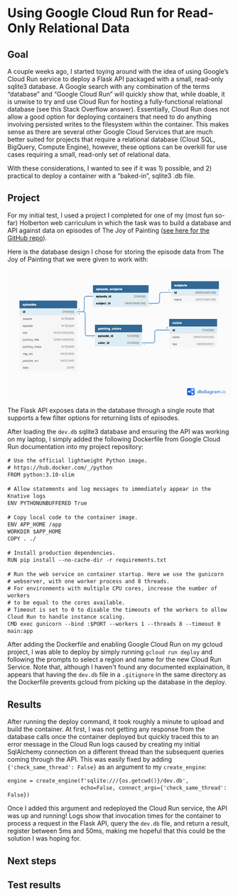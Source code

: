 # Using Google Cloud Run for Read-Only Relational Data

## Goal

A couple weeks ago, I started toying around with the idea of using Google’s Cloud Run service to deploy a Flask API packaged with a small, read-only sqlite3 database. A Google search with any combination of the terms “database” and “Google Cloud Run” will quickly show that, while doable, it is unwise to try and use Cloud Run for hosting a fully-functional relational database (see this Stack Overflow answer). Essentially, Cloud Run does not allow a good option for deploying containers that need to do anything involving persisted writes to the filesystem within the container. This makes sense as there are several other Google Cloud Services that are much better suited for projects that require a relational database (Cloud SQL, BigQuery, Compute Engine), however, these options can be overkill for use cases requiring a small, read-only set of relational data.

With these considerations, I wanted to see if it was 1) possible, and 2) practical to deploy a container with a “baked-in”, sqlite3 .db file.

## Project

For my initial test, I used a project I completed for one of my (most fun so-far) Holberton web carriculum in which the task was to build a database and API against data on episodes of The Joy of Painting ([see here for the GitHub repo](https://github.com/acbrimer/the-joy-of-painting-api)).

Here is the database design I chose for storing the episode data from The Joy of Painting that we were given to work with:

![ER-diagram](https://github.com/acbrimer/the-joy-of-painting-api/blob/main/db_schema.png?raw=true)

The Flask API exposes data in the database through a single route that supports a few filter options for returning lists of episodes.

After loading the `dev.db` sqlite3 database and ensuring the API was working on my laptop, I simply added the following Dockerfile from Google Cloud Run documentation into my project repository:

```
# Use the official lightweight Python image.
# https://hub.docker.com/_/python
FROM python:3.10-slim

# Allow statements and log messages to immediately appear in the Knative logs
ENV PYTHONUNBUFFERED True

# Copy local code to the container image.
ENV APP_HOME /app
WORKDIR $APP_HOME
COPY . ./

# Install production dependencies.
RUN pip install --no-cache-dir -r requirements.txt

# Run the web service on container startup. Here we use the gunicorn
# webserver, with one worker process and 8 threads.
# For environments with multiple CPU cores, increase the number of workers
# to be equal to the cores available.
# Timeout is set to 0 to disable the timeouts of the workers to allow Cloud Run to handle instance scaling.
CMD exec gunicorn --bind :$PORT --workers 1 --threads 8 --timeout 0 main:app
```

After adding the Dockerfile and enabling Google Cloud Run on my gcloud project, I was able to deploy by simply running `gcloud run deploy` and following the prompts to select a region and name for the new Cloud Run Service. Note that, although I haven't found any documented explaination, it appears that having the `dev.db` file in a `.gitignore` in the same directory as the Dockerfile prevents gcloud from picking up the database in the deploy.

## Results

After running the deploy command, it took roughly a minute to upload and build the container. At first, I was not getting any response from the database calls once the container deployed but quickly traced this to an error message in the Cloud Run logs caused by creating my initial SqlAlchemy connection on a different thread than the subsequent queries coming through the API. This was easily fixed by adding `{'check_same_thread': False}` as an argument to my `create_engine`:

```
engine = create_engine(f'sqlite:///{os.getcwd()}/dev.db',
                       echo=False, connect_args={'check_same_thread': False})
```

Once I added this argument and redeployed the Cloud Run service, the API was up and running! Logs show that invocation times for the container to process a request in the Flask API, query the `dev.db` file, and return a result, register between 5ms and 50ms, making me hopeful that this could be the solution I was hoping for.

## Next steps

## Test results
